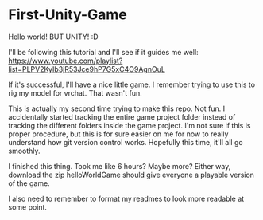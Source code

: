 # First-Unity-Game
Hello world! BUT UNITY! :D

I'll be following this tutorial and I'll see if it guides me well: https://www.youtube.com/playlist?list=PLPV2KyIb3jR53Jce9hP7G5xC4O9AgnOuL

If it's successful, I'll have a nice little game.
I remember trying to use this to rig my model for vrchat. That wasn't fun.

This is actually my second time trying to make this repo. Not fun. I accidentally started tracking the entire game project folder instead of tracking the different folders inside the game project. I'm not sure if this is proper procedure, but this is for sure easier on me for now to really understand how git version control works.
Hopefully this time, it'll all go smoothly.

I finished this thing. Took me like 6 hours? Maybe more? Either way, download the zip helloWorldGame should give everyone a playable version of the game.

I also need to remember to format my readmes to look more readable at some point.
